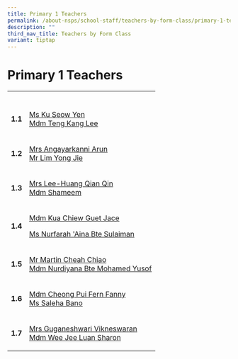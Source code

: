 ```yaml
---
title: Primary 1 Teachers
permalink: /about-nsps/school-staff/teachers-by-form-class/primary-1-teachers/
description: ""
third_nav_title: Teachers by Form Class
variant: tiptap
---
```

<h1>Primary 1 Teachers</h1>
<table style="minWidth: 50px">
<colgroup>
<col>
<col>
</colgroup>
<tbody>
<tr>
<th rowspan="1" colspan="1">
<p></p>
</th>
<th rowspan="1" colspan="1">
<p></p>
</th>
</tr>
<tr>
<td rowspan="1" colspan="1">
<p><strong>1.1</strong>
</p>
</td>
<td rowspan="1" colspan="1">
<p><a href="mailto:nsps@moe.edu.sg" rel="noopener noreferrer nofollow" target="_blank">Ms Ku Seow Yen</a>
<br><a href="mailto:nsps@moe.edu.sg" rel="noopener noreferrer nofollow" target="_blank">Mdm Teng Kang Lee</a>
</p>
</td>
</tr>
<tr>
<td rowspan="1" colspan="1">
<p><strong>1.2</strong>
</p>
</td>
<td rowspan="1" colspan="1">
<p><a href="mailto:nsps@moe.edu.sg" rel="noopener noreferrer nofollow" target="_blank">Mrs Angayarkanni Arun</a>
<br><a href="mailto:nsps@moe.edu.sg" rel="noopener noreferrer nofollow" target="_blank">Mr Lim Yong Jie</a>
</p>
</td>
</tr>
<tr>
<td rowspan="1" colspan="1">
<p><strong>1.3</strong>
</p>
</td>
<td rowspan="1" colspan="1">
<p><a href="mailto:nsps@moe.edu.sg" rel="noopener noreferrer nofollow" target="_blank">Mrs Lee-Huang Qian Qin</a>
<br><a href="mailto:nsps@moe.edu.sg" rel="noopener noreferrer nofollow" target="_blank">Mdm Shameem</a>
</p>
</td>
</tr>
<tr>
<td rowspan="1" colspan="1">
<p><strong>1.4</strong>
</p>
</td>
<td rowspan="1" colspan="1">
<p><a href="mailto:nsps@moe.edu.sg" rel="noopener noreferrer nofollow" target="_blank">Mdm Kua Chiew Guet Jace</a>
</p>
<p><a href="mailto:nsps@moe.edu.sg" rel="noopener noreferrer nofollow" target="_blank">Ms Nurfarah 'Aina Bte Sulaiman</a>
</p>
</td>
</tr>
<tr>
<td rowspan="1" colspan="1">
<p><strong>1.5</strong>
</p>
</td>
<td rowspan="1" colspan="1">
<p><a href="mailto:nsps@moe.edu.sg" rel="noopener noreferrer nofollow" target="_blank">Mr Martin Cheah Chiao</a>
<br><a href="mailto:nsps@moe.edu.sg" rel="noopener noreferrer nofollow" target="_blank">Mdm Nurdiyana Bte Mohamed Yusof</a>
</p>
</td>
</tr>
<tr>
<td rowspan="1" colspan="1">
<p><strong>1.6</strong>
</p>
</td>
<td rowspan="1" colspan="1">
<p><a href="mailto:nsps@moe.edu.sg" rel="noopener noreferrer nofollow" target="_blank">Mdm Cheong Pui Fern Fanny</a>
<br><a href="mailto:nsps@moe.edu.sg" rel="noopener noreferrer nofollow" target="_blank">Ms Saleha Bano</a>
</p>
</td>
</tr>
<tr>
<td rowspan="1" colspan="1">
<p><strong>1.7</strong>
</p>
</td>
<td rowspan="1" colspan="1">
<p><a href="mailto:nsps@moe.edu.sg" rel="noopener noreferrer nofollow" target="_blank">Mrs Guganeshwari Vikneswaran</a>
<br><a href="mailto:nsps@moe.edu.sg" rel="noopener noreferrer nofollow" target="_blank">Mdm Wee Jee Luan Sharon</a>
</p>
</td>
</tr>
</tbody>
</table>
<p></p>